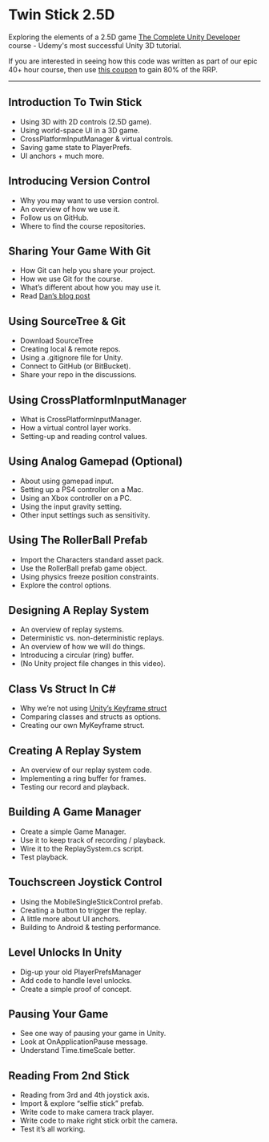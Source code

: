 # Twin Stick 2.5D
Exploring the elements of a 2.5D game [The Complete Unity Developer](https://www.udemy.com/unitycourse/?couponCode=GitHubSpecial) course - Udemy's most successful Unity 3D tutorial.

If you are interested in seeing how this code was written as part of our epic 40+ hour course, then use [this coupon](https://www.udemy.com/unitycourse/?couponCode=GitHubSpecial) to gain 80% of the RRP.

---

## Introduction To Twin Stick
* Using 3D with 2D controls (2.5D game).
* Using world-space UI in a 3D game.
* CrossPlatformInputManager & virtual controls.
* Saving game state to PlayerPrefs.
* UI anchors + much more.

## Introducing Version Control
* Why you may want to use version control.
* An overview of how we use it.
* Follow us on GitHub.
* Where to find the course repositories.

## Sharing Your Game With Git
* How Git can help you share your project.
* How we use Git for the course.
* What’s different about how you may use it.
* Read [Dan’s blog post](http://leereilly.net/2012/11/29/hosting-games-on-github.html)

## Using SourceTree & Git
* Download SourceTree
* Creating local & remote repos.
* Using a .gitignore file for Unity.
* Connect to GitHub (or BitBucket).
* Share your repo in the discussions.

## Using CrossPlatformInputManager
* What is CrossPlatformInputManager.
* How a virtual control layer works.
* Setting-up and reading control values.

## Using Analog Gamepad (Optional)
* About using gamepad input.
* Setting up a PS4 controller on a Mac.
* Using an Xbox controller on a PC.
* Using the input gravity setting.
* Other input settings such as sensitivity.

## Using The RollerBall Prefab
* Import the Characters standard asset pack.
* Use the RollerBall prefab game object.
* Using physics freeze position constraints.
* Explore the control options.

## Designing A Replay System
* An overview of replay systems.
* Deterministic vs. non-deterministic replays.
* An overview of how we will do things.
* Introducing a circular (ring) buffer.
* (No Unity project file changes in this video).

## Class Vs Struct In C#
* Why we’re not using [Unity’s Keyframe struct](http://docs.unity3d.com/ScriptReference/Keyframe.html)
* Comparing classes and structs as options.
* Creating our own MyKeyframe struct.

## Creating A Replay System
* An overview of our replay system code.
* Implementing a ring buffer for frames.
* Testing our record and playback.

## Building A Game Manager
* Create a simple Game Manager.
* Use it to keep track of recording / playback.
* Wire it to the ReplaySystem.cs script.
* Test playback.

## Touchscreen Joystick Control
* Using the MobileSingleStickControl prefab.
* Creating a button to trigger the replay.
* A little more about UI anchors.
* Building to Android & testing performance.

## Level Unlocks In Unity
* Dig-up your old PlayerPrefsManager
* Add code to handle level unlocks.
* Create a simple proof of concept.

## Pausing Your Game
* See one way of pausing your game in Unity.
* Look at OnApplicationPause message.
* Understand Time.timeScale better.

## Reading From 2nd Stick
* Reading from 3rd and 4th joystick axis.
* Import & explore “selfie stick” prefab.
* Write code to make camera track player.
* Write code to make right stick orbit the camera.
* Test it’s all working.